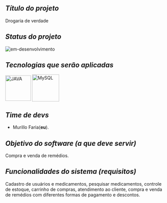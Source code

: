 ## *Título do projeto*
Drogaria de verdade

## *Status do projeto*
![em-desenvolvimento](https://github.com/murillofaria/uc15-PI/assets/137303558/ac93a21a-c07b-48c2-b62a-8f2690710e7e)

## *Tecnologias que serão aplicadas*
<div style = "display: inline_block">
<img height="80" widht="80" align="center" alt="JAVA" src="https://cdn.jsdelivr.net/gh/devicons/devicon/icons/java/java-original-wordmark.svg" />
<img height="85" widht="85" align="center" alt="MySQL" src="https://cdn.jsdelivr.net/gh/devicons/devicon/icons/mysql/mysql-original-wordmark.svg" />
</div>

## *Time de devs*
- Murillo Faria(**eu**).

## *Objetivo do software (a que deve servir)*
Compra e venda de remédios.

## *Funcionalidades do sistema (requisitos)*
Cadastro de usuários e medicamentos, pesquisar medicamentos, controle de estoque, carrinho de compras, atendimento ao cliente, compra e venda de remédios com diferentes formas de pagamento e descontos.
